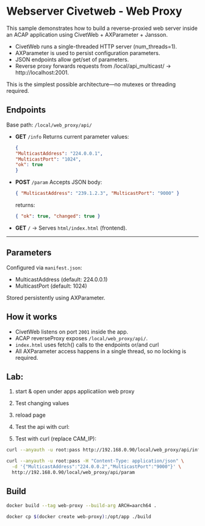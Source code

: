 # Webserver Civetweb - Web Proxy

This sample demonstrates how to build a reverse-proxied web server inside an ACAP application using CivetWeb + AXParameter + Jansson.

- CivetWeb runs a single-threaded HTTP server (num_threads=1).
- AXParameter is used to persist configuration parameters.
- JSON endpoints allow get/set of parameters.
- Reverse proxy forwards requests from /local/api_multicast/ → http://localhost:2001.

This is the simplest possible architecture—no mutexes or threading required.

## Endpoints

Base path: `/local/web_proxy/api/`

- **GET** `/info`
    Returns current parameter values:

    ```json
    {
    "MulticastAddress": "224.0.0.1",
    "MulticastPort": "1024",
    "ok": true
    }
    ```
- **POST** `/param`
    Accepts JSON body:

    ```json
    { "MulticastAddress": "239.1.2.3", "MulticastPort": "9000" }
    ```

    returns:
    ```json
    { "ok": true, "changed": true }
    ```

- **GET** `/` → Serves `html/index.html` (frontend).

---

## Parameters

Configured via `manifest.json`:

- MulticastAddress (default: 224.0.0.1)
- MulticastPort (default: 1024)

Stored persistently using AXParameter.

## How it works

- CivetWeb listens on port `2001` inside the app.
- ACAP reverseProxy exposes `/local/web_proxy/api/`.
- `index.html` uses fetch() calls to the endpoints or/and curl
- All AXParameter access happens in a single thread, so no locking is required.

## Lab:

1. start & open under apps applicatiion web proxy
2. Test changing values
3. reload page

4. Test the api with curl:

3. Test with curl (replace CAM_IP):

```bash
curl --anyauth -u root:pass http://192.168.0.90/local/web_proxy/api/info
```

```bash
curl --anyauth -u root:pass -H "Content-Type: application/json" \
  -d '{"MulticastAddress":"224.0.0.2","MulticastPort":"9000"}' \
  http://192.168.0.90/local/web_proxy/api/param

```

## Build

```bash
docker build --tag web-proxy --build-arg ARCH=aarch64 .

```
```bash
docker cp $(docker create web-proxy):/opt/app ./build

```